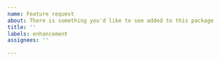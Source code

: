 ```yaml
---
name: Feature request
about: There is something you'd like to see added to this package
title: ''
labels: enhancement
assignees: ''

---
```



